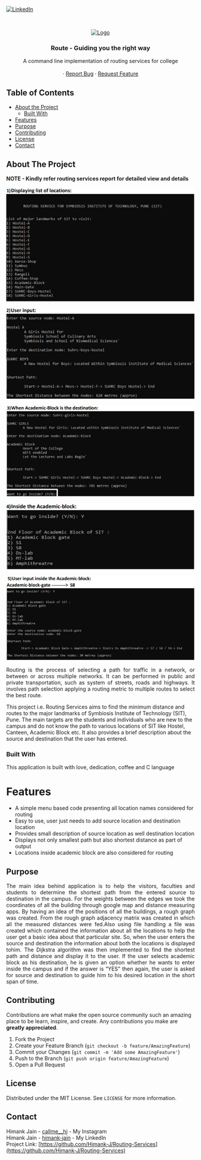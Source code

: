[![LinkedIn][linkedin-shield]][linkedin-url]


<!-- PROJECT LOGO -->
<br />
<p align="center">
  <a href="https://ibb.co/sC0TMQV">
    <img src="https://encrypted-tbn0.gstatic.com/images?q=tbn:ANd9GcQc9crgEs5580stwd_YJe7kONRkKzu73ulZQQ&usqp=CAU" alt="Logo" width="180" height="120">
  </a>

  <h3 align="center">Route - Guiding you the right way</h3>

  <p align="center">
    A command line implementation of routing services for college
    <br />
    <br />
    ·
    <a href="https://github.com/Himank-J/">Report Bug</a>
    ·
    <a href="https://github.com/Himank-J/">Request Feature</a>
  </p>
</p>

<!-- TABLE OF CONTENTS -->
## Table of Contents

* [About the Project](#about-the-project)
  * [Built With](#built-with)
* [Features](#features)
* [Purpose](#purpose)
* [Contributing](#contributing)
* [License](#license)
* [Contact](#contact)

<!-- ABOUT THE PROJECT -->
## About The Project
**NOTE - Kindly refer routing services report for detailed view and details**

![login-screenshot](code_output/1.JPG)

![login-screenshot](code_output/2.JPG)

![login-screenshot](code_output/3.JPG)

![login-screenshot](code_output/4.JPG)

![login-screenshot](code_output/5.JPG)
<br />
<p align="justify">Routing is the process of selecting a path for traffic in a network, or between or across 
multiple networks. It can be performed in public and private transportation, such as system 
of streets, roads and highways. It involves path selection applying a routing metric to multiple 
routes to select the best route.
  
This project i.e. Routing Services aims to find the minimum distance and routes to the major 
landmarks of Symbiosis Institute of Technology (SIT), Pune. The main targets are the students 
and individuals who are new to the campus and do not know the path to various locations of 
SIT like Hostel, Canteen, Academic Block etc. It also provides a brief description about the 
source and destination that the user has entered.<p>

### Built With
This application is built with love, dedication, coffee and C language

# Features
* A simple menu based code presenting all location names considered for routing
* Easy to use, user just needs to add source location and destination location
* Provides small description of source location as well destination location
* Displays not only smallest path but also shortest distance as part of output
* Locations inside academic block are also considered for routing


<!-- Purpose -->
## Purpose 
<p align="justify"> The main idea behind application is to help the visitors, faculties and students to determine 
the shortest path from the entered source to destination in the campus. For the weights 
between the edges we took the coordinates of all the building through google map and 
distance measuring apps.
By having an idea of the positions of all the buildings, a rough graph was created. From the 
rough graph adjacency matrix was created in which all the measured distances were fed.Also using file handling a file was created which contained the information about all the 
locations to help the user get a basic idea about that particular site. So, when the user enters 
the source and destination the information about both the locations is displayed tohim.
The Dijkstra algorithm was then implemented to find the shortest path and distance and 
display it to the user.
If the user selects academic block as his destination, he is given an option whether he wants 
to enter inside the campus and if the answer is “YES” then again, the user is asked for source 
and destination to guide him to his desired location in the short span of time.</p>

<!-- CONTRIBUTING -->
## Contributing

Contributions are what make the open source community such an amazing place to be learn, inspire, and create. Any contributions you make are **greatly appreciated**.

1. Fork the Project
2. Create your Feature Branch (`git checkout -b feature/AmazingFeature`)
3. Commit your Changes (`git commit -m 'Add some AmazingFeature'`)
4. Push to the Branch (`git push origin feature/AmazingFeature`)
5. Open a Pull Request

<!-- LICENSE -->
## License

Distributed under the MIT License. See `LICENSE` for more information.

<!-- CONTACT -->
## Contact

Himank Jain - [callme__hj](https://instagram.com/callme__hj) - My Instagram <br />
Himank Jain - [himank-jain](https://www.linkedin.com/in/himank-jain/) - My LinkedIn  <br />
Project Link: [https://github.com/Himank-J/Routing-Services](https://github.com/Himank-J/Routing-Services)


<!-- MARKDOWN LINKS & IMAGES -->
<!-- https://www.markdownguide.org/basic-syntax/#reference-style-links -->

[license-shield]: https://img.shields.io/github/license/othneildrew/Best-README-Template.svg?style=flat-square
[license-url]: https://github.com/othneildrew/Best-README-Template/blob/master/LICENSE.txt
[linkedin-shield]: https://img.shields.io/badge/-LinkedIn-black.svg?style=flat-square&logo=linkedin&colorB=555
[linkedin-url]: https://www.linkedin.com/in/himank-jain/
[product-screenshot]: images/search.png
